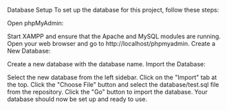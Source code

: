 Database Setup
To set up the database for this project, follow these steps:

Open phpMyAdmin:

Start XAMPP and ensure that the Apache and MySQL modules are running.
Open your web browser and go to http://localhost/phpmyadmin.
Create a New Database:

Create a new database with the database name.
Import the Database:

Select the new database from the left sidebar.
Click on the "Import" tab at the top.
Click the "Choose File" button and select the database/test.sql file from the repository.
Click the "Go" button to import the database.
Your database should now be set up and ready to use.
